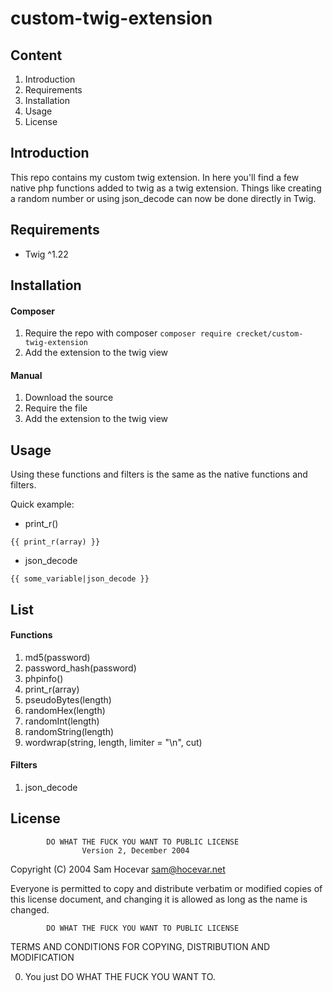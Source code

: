 # custom-twig-extension

## Content
1. Introduction
2. Requirements
3. Installation
4. Usage
5. License

## Introduction
This repo contains my custom twig extension. In here you'll find a few native php functions added to twig as a twig extension.
Things like creating a random number or using json_decode can now be done directly in Twig.

## Requirements
- Twig ^1.22

## Installation
#### Composer
1. Require the repo with composer
```composer require crecket/custom-twig-extension```
2. Add the extension to the twig view 

#### Manual
1. Download the source
2. Require the file
3. Add the extension to the twig view

## Usage
Using these functions and filters is the same as the native functions and filters.

Quick example:
- print_r()
```
{{ print_r(array) }}
``` 
- json_decode
```
{{ some_variable|json_decode }}
```

## List

#### Functions
1. md5(password)
2. password_hash(password)
3. phpinfo()
4. print_r(array)
5. pseudoBytes(length)
6. randomHex(length)
7. randomInt(length)
8. randomString(length)
9. wordwrap(string, length, limiter = "\n", cut)

#### Filters
1. json_decode

## License
            DO WHAT THE FUCK YOU WANT TO PUBLIC LICENSE
                    Version 2, December 2004

 Copyright (C) 2004 Sam Hocevar <sam@hocevar.net>

 Everyone is permitted to copy and distribute verbatim or modified
 copies of this license document, and changing it is allowed as long
 as the name is changed.

            DO WHAT THE FUCK YOU WANT TO PUBLIC LICENSE
   TERMS AND CONDITIONS FOR COPYING, DISTRIBUTION AND MODIFICATION

  0. You just DO WHAT THE FUCK YOU WANT TO.

